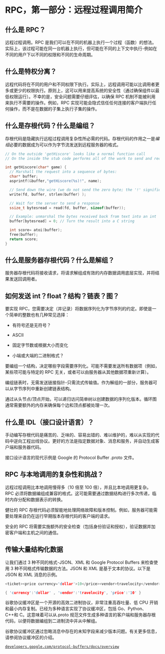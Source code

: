 # RPC，第一部分：远程过程调用简介

## 什么是 RPC？

远程过程调用。RPC 是我们可以在不同的机器上执行一个过程（函数）的想法。实际上，该过程可能在同一台机器上执行，但可能在不同的上下文中执行-例如在不同的用户下以不同的权限和不同的生命周期。

## 什么是特权分离？

远程代码将在不同的用户和不同权限下执行。实际上，远程调用可能以比调用者更多或更少的权限执行。原则上，这可以用来提高系统的安全性（通过确保组件以最低权限运行）。不幸的是，安全问题需要仔细评估，以确保 RPC 机制不能被利用来执行不需要的操作。例如，RPC 实现可能会隐式信任任何连接的客户端执行任何操作，而不是在数据的子集上执行子集的操作。

## 什么是存根代码？什么是编组？

存根代码是隐藏执行远程过程调用复杂性所必需的代码。存根代码的作用之一是*编组*必要的数据成为可以作为字节流发送到远程服务器的格式。

```cpp
// On the outside 'getHiscore' looks like a normal function call
// On the inside the stub code performs all of the work to send and receive the data to and from the remote machine.

int getHiscore(char* game) {
  // Marshall the request into a sequence of bytes:
  char* buffer;
  asprintf(&buffer,"getHiscore(%s)!", name);

  // Send down the wire (we do not send the zero byte; the '!' signifies the end of the message)
  write(fd, buffer, strlen(buffer) );

  // Wait for the server to send a response
  ssize_t bytesread = read(fd, buffer, sizeof(buffer));

  // Example: unmarshal the bytes received back from text into an int
  buffer[bytesread] = 0; // Turn the result into a C string

  int score= atoi(buffer);
  free(buffer);
  return score;
}
```

## 什么是服务器存根代码？什么是解组？

服务器存根代码将接收请求，将请求解组成有效的内存数据调用底层实现，并将结果发送回调用者。

## 如何发送 int？float？结构？链表？图？

要实现 RPC，您需要决定（并记录）将数据序列化为字节序列的约定。即使是一个简单的整数也有几种常见选择：

+   有符号还是无符号？

+   ASCII

+   固定字节数或根据大小而变化

+   小端或大端的二进制格式？

要编组一个结构，决定哪些字段需要序列化。可能不需要发送所有数据项（例如，某些项可能与特定的 RPC 无关，或者可以由服务器从其他数据项重新计算）。

编组链表时，无需发送链接指针-只需流式传输值。作为解组的一部分，服务器可以从字节序列中重新创建链表结构。

通过从头节点/顶点开始，可以递归访问简单树以创建数据的序列化版本。循环图通常需要额外的内存来确保每个边和顶点都被处理一次。

## 什么是 IDL（接口设计语言）？

手动编写存根代码是痛苦的、乏味的、容易出错的、难以维护的，难以从实现的代码中逆向工程出线协议。更好的方法是指定数据对象、消息和服务，并自动生成客户端和服务器代码。

接口设计语言的现代示例是 Google 的 Protocol Buffer .proto 文件。

## RPC 与本地调用的复杂性和挑战？

远程过程调用比本地调用慢得多（10 倍至 100 倍），并且比本地调用更复杂。RPC 必须将数据编组成兼容的格式。这可能需要通过数据结构进行多次传递，临时内存分配和数据表示的转换。

健壮的 RPC 存根代码必须智能地处理网络故障和版本控制。例如，服务器可能需要处理来自仍在运行早期版本存根代码的客户端的请求。

安全的 RPC 将需要实施额外的安全检查（包括身份验证和授权），验证数据并加密客户端和主机之间的通信。

## 传输大量结构化数据

让我们通过 3 种不同的格式-JSON、XML 和 Google Protocol Buffers 来检查使用 3 种不同格式传输数据的方法。JSON 和 XML 是基于文本的协议。以下是 JSON 和 XML 消息的示例。

```cpp
<ticket><price currency='dollar'>10</price><vendor>travelocity</vendor></ticket>
```

```cpp
{ 'currency':'dollar' , 'vendor':'travelocity', 'price':'10' }
```

谷歌协议缓冲区是一个开源的高效二进制协议，非常注重高吞吐量、低 CPU 开销和最小内存复制。已经为多种语言实现了协议缓冲区，包括 Go、Python、C++和 C。这意味着可以从.proto 规范文件生成多种语言的客户端和服务器存根代码，以便将数据编组到二进制流中并从中解组。

谷歌协议缓冲区通过忽略消息中存在的未知字段来减少版本问题。有关更多信息，请参阅协议缓冲区的介绍。

[`developers.google.com/protocol-buffers/docs/overview`](https://developers.google.com/protocol-buffers/docs/overview)
